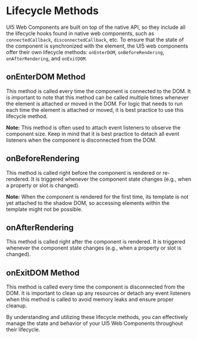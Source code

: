 # Lifecycle Methods

UI5 Web Components are built on top of the native API, so they include all the lifecycle hooks found in native web components, such as `connectedCallback`, `disconnectedCallback`, etc. To ensure that the state of the component is synchronized with the element, the UI5 web components offer their own lifecycle methods: `onEnterDOM`, `onBeforeRendering`, `onAfterRendering`, and `onExitDOM`.

## onEnterDOM Method
This method is called every time the component is connected to the DOM. It is important to note that this method can be called multiple times whenever the element is attached or moved in the DOM. For logic that needs to run each time the element is attached or moved, it is best practice to use this lifecycle method.

**Note:** This method is often used to attach event listeners to observe the component size. Keep in mind that it is best practice to detach all event listeners when the component is disconnected from the DOM.

## onBeforeRendering
This method is called right before the component is rendered or re-rendered. It is triggered whenever the component state changes (e.g., when a property or slot is changed).

**Note:** When the component is rendered for the first time, its template is not yet attached to the shadow DOM, so accessing elements within the template might not be possible.

## onAfterRendering
This method is called right after the component is rendered. It is triggered whenever the component state changes (e.g., when a property or slot is changed).

## onExitDOM Method
This method is called every time the component is disconnected from the DOM. It is important to clean up any resources or detach any event listeners when this method is called to avoid memory leaks and ensure proper cleanup.

By understanding and utilizing these lifecycle methods, you can effectively manage the state and behavior of your UI5 Web Components throughout their lifecycle.